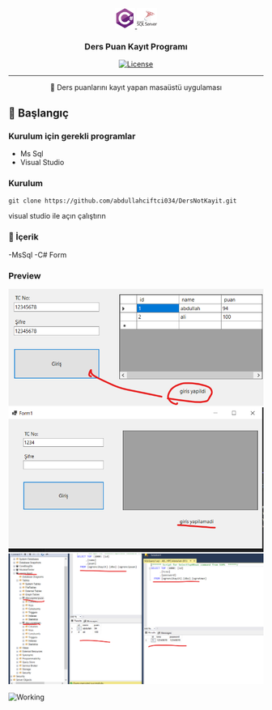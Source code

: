 <p align="center">
  <a href="https://www.w3schools.com/cs/" target="_blank" rel="noreferrer"> <img src="https://raw.githubusercontent.com/devicons/devicon/master/icons/csharp/csharp-original.svg" alt="csharp" width="40" height="40"/> </a>
   <a href="" target="_blank" rel="noreferrer"> <img src="images/microsoft-sql-server-logo.svg" alt="csharp" width="40" height="40"/> </a>
</p>

<h3 align="center">Ders Puan Kayıt Programı</h3>

<div align="center">

[![License](https://img.shields.io/badge/license-MIT-blue.svg)](/LICENSE)

</div>

---

<p align="center"> 🤖 Ders puanlarını kayıt yapan masaüstü uygulaması
    <br> 
</p>






## 🏁 Başlangıç <a name = "getting_started"></a>



### Kurulum için gerekli programlar

- Ms Sql
- Visual Studio 

### Kurulum 


```
git clone https://github.com/abdullahciftci034/DersNotKayit.git
```

visual studio ile açın çalıştırın

### 📝 İçerik
-MsSql
-C# Form


### Preview
<img src="images/giris.png">
<img src="images/yanlis1.png">
<img src="images/database.png">



![Working](https://media.giphy.com/media/20NLMBm0BkUOwNljwv/giphy.gif)


